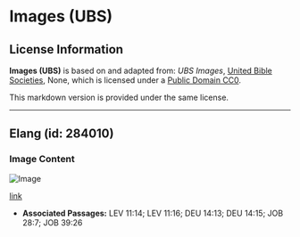 # Images (UBS)

## License Information

**Images (UBS)** is based on and adapted from: _UBS Images_, [United Bible Societies](https://unitedbiblesocieties.org/), None, which is licensed under a [Public Domain CC0](https://creativecommons.org/public-domain/cc0/).

This markdown version is provided under the same license.



--------------------------------

## Elang (id: 284010)

### Image Content

![Image](https://cdn.aquifer.bible/aquifer-content/resources/Media/WEB-0287_hawk.jpg)

[link](https://cdn.aquifer.bible/aquifer-content/resources/Media/WEB-0287_hawk.jpg)

* **Associated Passages:** LEV 11:14; LEV 11:16; DEU 14:13; DEU 14:15; JOB 28:7; JOB 39:26

